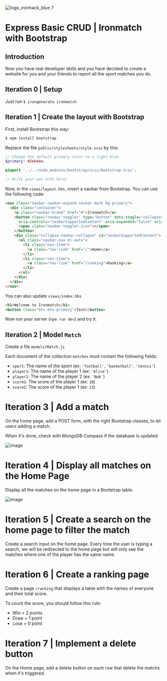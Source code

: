 ![logo_ironhack_blue 7](https://user-images.githubusercontent.com/23629340/40541063-a07a0a8a-601a-11e8-91b5-2f13e4e6b441.png)

# Express Basic CRUD | Ironmatch with Bootstrap

## Introduction

Now you have real developer skills and you have decided to create a website for you and your friends to report all the sport matches you do.

## Iteration 0 | Setup

Just run `$ irongenerate ironmatch`

## Iteration 1 | Create the layout with Bootstrap

First, install Bootstrap this way:
```sh
$ npm install bootstrap
```

Replace the file `public/stylesheets/style.scss` by this:
```scss
// Change the default primary color to a light blue
$primary: #2eb4ee;

@import '../../node_modules/bootstrap/scss/bootstrap.scss';

// Write your own SCSS here:
```

Now, in the `views/layout.hbs`, insert a navbar from Bootstrap. You can use the following code:

```html
<nav class="navbar navbar-expand navbar-dark bg-primary">
  <div class="container">
    <a class="navbar-brand" href="#">Ironmatch</a>
    <button class="navbar-toggler" type="button" data-toggle="collapse" data-target="#navbarSupportedContent"
      aria-controls="navbarSupportedContent" aria-expanded="false" aria-label="Toggle navigation">
      <span class="navbar-toggler-icon"></span>
    </button>
    <div class="collapse navbar-collapse" id="navbarSupportedContent">
      <ul class="navbar-nav ml-auto">
        <li class="nav-item">
          <a class="nav-link" href="/">Home</a>
        </li>
        <li class="nav-item">
          <a class="nav-link" href="/ranking">Ranking</a>
        </li>
      </ul>
    </div>
  </div>
</nav>
```

You can also update `views/index.hbs`

```html
<h1>Welcome to Ironmatch</h1>
<button class="btn btn-primary">Test</button>
```

Now run your server (`npm run dev`) and try it.

## Iteration 2 | Model `Match`

Create a file `models/Match.js`

Each document of the collection `matches` must contain the following fields:
- `sport`: The name of the sport (ex: `'football'`, `'basketball'`, `'tennis'`)
- `player1`: The name of the player 1 (ex: `'Alice'`)
- `player2`: The name of the player 2 (ex: `'Bob'`)
- `score1`: The score of the player 1 (ex: `10`)
- `score2`: The score of the player 1 (ex: `13`)

# Iteration 3 | Add a match

On the home page, add a POST form, with the right Bootstrap classes, to let users adding a match. 

When it's done, check with MongoDB Compass if the database is updated. 

![image](https://user-images.githubusercontent.com/5306791/52070048-5397a700-2580-11e9-8e03-417d8701e095.png)


# Iteration 4 | Display all matches on the Home Page

Display all the matches on the home page in a Bootstrap table.

![image](https://user-images.githubusercontent.com/5306791/52070633-90b06900-2581-11e9-8edf-82091a30c1a1.png)


# Iteration 5 | Create a search on the home page to filter the match

Create a search input on the home page. Every time the user is typing a search, we will be redirected to the home page but will only see the matches where one of the player has the same name.

# Iteration 6 | Create a ranking page

Create a page `/ranking` that displays a table with the names of everyone and their total score. 

To count the score, you should follow this rule:
- Win = 2 points
- Draw = 1 point
- Lose = 0 point

# Iteration 7 | Implement a delete button

On the Home page, add a delete button on each row that delete the matchs when it's triggered.
